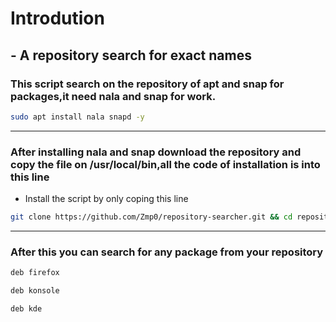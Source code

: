 # Introdution

## - A repository search for exact names

### This script search on the repository of apt and snap for packages,it need nala and snap for work.

```bash
sudo apt install nala snapd -y 
```

---

### After installing nala and snap download the repository and copy the file on /usr/local/bin,all the code of installation is into this line

- Install the script by only coping this line

```bash 
git clone https://github.com/Zmp0/repository-searcher.git && cd repository-searcher && sudo cp deb /usr/local/bin && sudo chmod +x /usr/local/bin/deb && sudo apt install nala snapd -y 
```

---

### After this you can search for any package from your repository

```bash
deb firefox
```

```bash
deb konsole
```

```bash
deb kde
```
